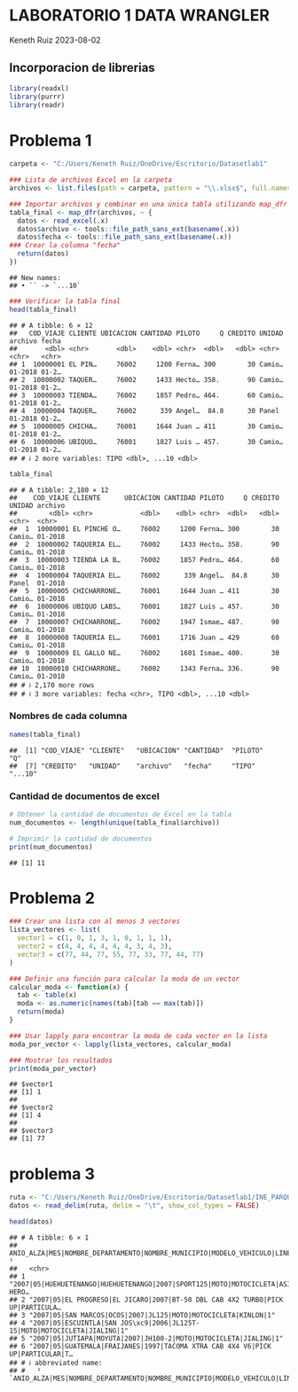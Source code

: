 LABORATORIO 1 DATA WRANGLER
================
Keneth Ruiz
2023-08-02

## Incorporacion de librerias

``` r
library(readxl)
library(purrr)
library(readr)
```

# Problema 1

``` r
carpeta <- "C:/Users/Keneth Ruiz/OneDrive/Escritorio/Datasetlab1"

### Lista de archivos Excel en la carpeta
archivos <- list.files(path = carpeta, pattern = "\\.xlsx$", full.names = TRUE)

### Importar archivos y combinar en una única tabla utilizando map_dfr
tabla_final <- map_dfr(archivos, ~ {
  datos <- read_excel(.x)
  datos$archivo <- tools::file_path_sans_ext(basename(.x))
  datos$fecha <- tools::file_path_sans_ext(basename(.x)) 
### Crear la columna "fecha"
  return(datos)
})
```

    ## New names:
    ## • `` -> `...10`

``` r
### Verificar la tabla final
head(tabla_final)
```

    ## # A tibble: 6 × 12
    ##   COD_VIAJE CLIENTE UBICACION CANTIDAD PILOTO     Q CREDITO UNIDAD archivo fecha
    ##       <dbl> <chr>       <dbl>    <dbl> <chr>  <dbl>   <dbl> <chr>  <chr>   <chr>
    ## 1  10000001 EL PIN…     76002     1200 Ferna… 300        30 Camio… 01-2018 01-2…
    ## 2  10000002 TAQUER…     76002     1433 Hecto… 358.       90 Camio… 01-2018 01-2…
    ## 3  10000003 TIENDA…     76002     1857 Pedro… 464.       60 Camio… 01-2018 01-2…
    ## 4  10000004 TAQUER…     76002      339 Angel…  84.8      30 Panel  01-2018 01-2…
    ## 5  10000005 CHICHA…     76001     1644 Juan … 411        30 Camio… 01-2018 01-2…
    ## 6  10000006 UBIQUO…     76001     1827 Luis … 457.       30 Camio… 01-2018 01-2…
    ## # ℹ 2 more variables: TIPO <dbl>, ...10 <dbl>

``` r
tabla_final
```

    ## # A tibble: 2,180 × 12
    ##    COD_VIAJE CLIENTE      UBICACION CANTIDAD PILOTO     Q CREDITO UNIDAD archivo
    ##        <dbl> <chr>            <dbl>    <dbl> <chr>  <dbl>   <dbl> <chr>  <chr>  
    ##  1  10000001 EL PINCHE O…     76002     1200 Ferna… 300        30 Camio… 01-2018
    ##  2  10000002 TAQUERIA EL…     76002     1433 Hecto… 358.       90 Camio… 01-2018
    ##  3  10000003 TIENDA LA B…     76002     1857 Pedro… 464.       60 Camio… 01-2018
    ##  4  10000004 TAQUERIA EL…     76002      339 Angel…  84.8      30 Panel  01-2018
    ##  5  10000005 CHICHARRONE…     76001     1644 Juan … 411        30 Camio… 01-2018
    ##  6  10000006 UBIQUO LABS…     76001     1827 Luis … 457.       30 Camio… 01-2018
    ##  7  10000007 CHICHARRONE…     76002     1947 Ismae… 487.       90 Camio… 01-2018
    ##  8  10000008 TAQUERIA EL…     76001     1716 Juan … 429        60 Camio… 01-2018
    ##  9  10000009 EL GALLO NE…     76002     1601 Ismae… 400.       30 Camio… 01-2018
    ## 10  10000010 CHICHARRONE…     76002     1343 Ferna… 336.       90 Camio… 01-2018
    ## # ℹ 2,170 more rows
    ## # ℹ 3 more variables: fecha <chr>, TIPO <dbl>, ...10 <dbl>

### Nombres de cada columna

``` r
names(tabla_final)
```

    ##  [1] "COD_VIAJE" "CLIENTE"   "UBICACION" "CANTIDAD"  "PILOTO"    "Q"        
    ##  [7] "CREDITO"   "UNIDAD"    "archivo"   "fecha"     "TIPO"      "...10"

### Cantidad de documentos de excel

``` r
# Obtener la cantidad de documentos de Excel en la tabla
num_documentos <- length(unique(tabla_final$archivo))

# Imprimir la cantidad de documentos
print(num_documentos)
```

    ## [1] 11

# Problema 2

``` r
### Crear una lista con al menos 3 vectores
lista_vectores <- list(
  vector1 = c(1, 0, 1, 3, 1, 0, 1, 1, 1),
  vector2 = c(4, 4, 4, 4, 4, 4, 3, 4, 3),
  vector3 = c(77, 44, 77, 55, 77, 33, 77, 44, 77)
)

### Definir una función para calcular la moda de un vector
calcular_moda <- function(x) {
  tab <- table(x)
  moda <- as.numeric(names(tab)[tab == max(tab)])
  return(moda)
}

### Usar lapply para encontrar la moda de cada vector en la lista
moda_por_vector <- lapply(lista_vectores, calcular_moda)

### Mostrar los resultados
print(moda_por_vector)
```

    ## $vector1
    ## [1] 1
    ## 
    ## $vector2
    ## [1] 4
    ## 
    ## $vector3
    ## [1] 77

# problema 3

``` r
ruta <- "C:/Users/Keneth Ruiz/OneDrive/Escritorio/Datasetlab1/INE_PARQUE_VEHICULAR_080219.txt"
datos <- read_delim(ruta, delim = "\t", show_col_types = FALSE)

head(datos)
```

    ## # A tibble: 6 × 1
    ##   ANIO_ALZA|MES|NOMBRE_DEPARTAMENTO|NOMBRE_MUNICIPIO|MODELO_VEHICULO|LINEA_VEH…¹
    ##   <chr>                                                                         
    ## 1 "2007|05|HUEHUETENANGO|HUEHUETENANGO|2007|SPORT125|MOTO|MOTOCICLETA|ASIA HERO…
    ## 2 "2007|05|EL PROGRESO|EL JICARO|2007|BT-50 DBL CAB 4X2 TURBO|PICK UP|PARTICULA…
    ## 3 "2007|05|SAN MARCOS|OCOS|2007|JL125|MOTO|MOTOCICLETA|KINLON|1"                
    ## 4 "2007|05|ESCUINTLA|SAN JOS\xc9|2006|JL125T-15|MOTO|MOTOCICLETA|JIALING|1"     
    ## 5 "2007|05|JUTIAPA|MOYUTA|2007|JH100-2|MOTO|MOTOCICLETA|JIALING|1"              
    ## 6 "2007|05|GUATEMALA|FRAIJANES|1997|TACOMA XTRA CAB 4X4 V6|PICK UP|PARTICULAR|T…
    ## # ℹ abbreviated name:
    ## #   ¹​`ANIO_ALZA|MES|NOMBRE_DEPARTAMENTO|NOMBRE_MUNICIPIO|MODELO_VEHICULO|LINEA_VEHICULO|TIPO_VEHICULO|USO_VEHICULO|MARCA_VEHICULO|CANTIDAD|`
